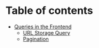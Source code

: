 # Table of contents

* [Queries in the Frontend](README.md)
  * [URL Storage Query](queries-in-the-frontend/url-storage-query.md)
  * [Pagination](queries-in-the-frontend/pagination.md)
